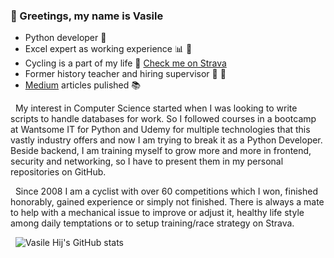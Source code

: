 ### :wave: Greetings, my name is Vasile
- Python developer :seedling: 
- Excel expert as working experience :bar_chart: :open_file_folder:
- Cycling is a part of my life :mountain_bicyclist: [Check me on Strava](https://www.strava.com/athletes/1906872)
- Former history teacher and hiring supervisor :bookmark_tabs: :department_store:
- [Medium](https://vasilehij.medium.com) articles pulished :books:


&nbsp;
My interest in Computer Science started when I was looking to write scripts to handle databases for work. So I followed courses in a bootcamp at Wantsome IT for Python and Udemy for multiple technologies that this vastly industry offers and now I am trying to break it as a Python Developer. 
Beside backend, I am training myself to grow more and more in frontend, security and networking, so I have to present them in my personal repositories on GitHub.

&nbsp;
Since 2008 I am a cyclist with over 60 competitions which I won, finished honorably, gained experience or simply not finished. There is always a mate to help with a mechanical issue to improve or adjust it, healthy life style among daily temptations or to setup training/race strategy on Strava. 


&nbsp;
![Vasile Hij's GitHub stats](https://github-readme-stats.vercel.app/api?username=Vasile-Hij&show_icons=true&theme=tokyonight)
